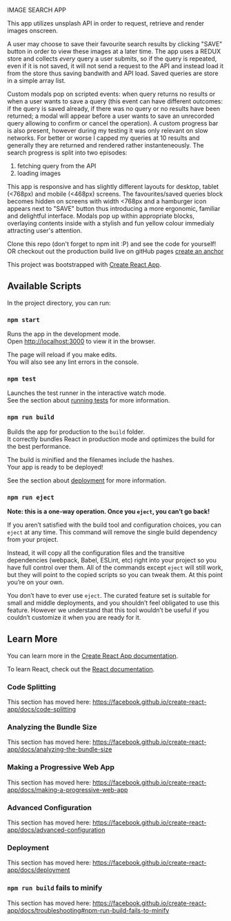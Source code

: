 IMAGE SEARCH APP

This app utilizes unsplash API in order to request, retrieve and render images onscreen. 

A user may choose to save their favourite search results by clicking "SAVE" button in order to view these images at a later time. 
The app uses a REDUX store and collects <i>every</i> query a user submits, so if the query is repeated, even if it is not saved, it will not send a request to the API and instead load it from the store thus saving bandwith and API load. Saved queries are store in a simple array list.

Custom modals pop on scripted events: when query returns no results or when a user wants to save a query (this event can have different outcomes: if the query is saved already, if there was no query or no results have been returned; a modal will appear before a user wants to save an unrecorded query allowing to confirm or cancel the operation). 
A custom progress bar is also present, however during my testing it was only relevant on slow networks. For better or worse I capped my queries at 10 results and generally they are returned and rendered rather instanteneously.
The search progress is split into two episodes: 
  1. fetching query from the API
  2. loading images 

This app is responsive and has slightly different layouts for desktop, tablet (<768px) and mobile (<468px) screens. The favourites/saved queries block becomes hidden on screens with width <768px and a hamburger icon appears next to "SAVE" button thus introducing a more ergonomic, familiar and delightful interface. Modals pop up within appropriate blocks, overlaying contents inside with a stylish and fun yellow colour immedialy attracting user's attention. 


Clone this repo (don't forget to npm init :P) and see the code for yourself!
OR
checkout out the production build live on gitHub pages
[create an anchor](#https://andriussvilys.github.io/image-search/)

This project was bootstrapped with [Create React App](https://github.com/facebook/create-react-app).

## Available Scripts

In the project directory, you can run:

### `npm start`

Runs the app in the development mode.<br />
Open [http://localhost:3000](http://localhost:3000) to view it in the browser.

The page will reload if you make edits.<br />
You will also see any lint errors in the console.

### `npm test`

Launches the test runner in the interactive watch mode.<br />
See the section about [running tests](https://facebook.github.io/create-react-app/docs/running-tests) for more information.

### `npm run build`

Builds the app for production to the `build` folder.<br />
It correctly bundles React in production mode and optimizes the build for the best performance.

The build is minified and the filenames include the hashes.<br />
Your app is ready to be deployed!

See the section about [deployment](https://facebook.github.io/create-react-app/docs/deployment) for more information.

### `npm run eject`

**Note: this is a one-way operation. Once you `eject`, you can’t go back!**

If you aren’t satisfied with the build tool and configuration choices, you can `eject` at any time. This command will remove the single build dependency from your project.

Instead, it will copy all the configuration files and the transitive dependencies (webpack, Babel, ESLint, etc) right into your project so you have full control over them. All of the commands except `eject` will still work, but they will point to the copied scripts so you can tweak them. At this point you’re on your own.

You don’t have to ever use `eject`. The curated feature set is suitable for small and middle deployments, and you shouldn’t feel obligated to use this feature. However we understand that this tool wouldn’t be useful if you couldn’t customize it when you are ready for it.

## Learn More

You can learn more in the [Create React App documentation](https://facebook.github.io/create-react-app/docs/getting-started).

To learn React, check out the [React documentation](https://reactjs.org/).

### Code Splitting

This section has moved here: https://facebook.github.io/create-react-app/docs/code-splitting

### Analyzing the Bundle Size

This section has moved here: https://facebook.github.io/create-react-app/docs/analyzing-the-bundle-size

### Making a Progressive Web App

This section has moved here: https://facebook.github.io/create-react-app/docs/making-a-progressive-web-app

### Advanced Configuration

This section has moved here: https://facebook.github.io/create-react-app/docs/advanced-configuration

### Deployment

This section has moved here: https://facebook.github.io/create-react-app/docs/deployment

### `npm run build` fails to minify

This section has moved here: https://facebook.github.io/create-react-app/docs/troubleshooting#npm-run-build-fails-to-minify
